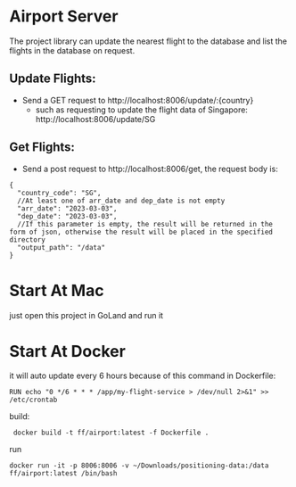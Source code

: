 # Airport Server
The project library can update the nearest flight to the database and list the flights in the database on request.  
## Update Flights:
* Send a GET request to http://localhost:8006/update/:{country}
  * such as requesting to update the flight data of Singapore: http://localhost:8006/update/SG
## Get Flights:
* Send a post request to http://localhost:8006/get, the request body is:
```
{
  "country_code": "SG",
  //At least one of arr_date and dep_date is not empty
  "arr_date": "2023-03-03", 
  "dep_date": "2023-03-03",
  //If this parameter is empty, the result will be returned in the form of json, otherwise the result will be placed in the specified directory
  "output_path": "/data" 
}
```
# Start At Mac
just open this project in GoLand and run it

# Start At Docker
it will auto update every 6 hours because of this command in Dockerfile:
```
RUN echo "0 */6 * * * /app/my-flight-service > /dev/null 2>&1" >> /etc/crontab
```
build:
```
 docker build -t ff/airport:latest -f Dockerfile .
```
run 
```
docker run -it -p 8006:8006 -v ~/Downloads/positioning-data:/data ff/airport:latest /bin/bash
```
